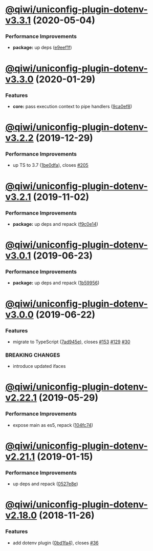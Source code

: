 # [@qiwi/uniconfig-plugin-dotenv-v3.3.1](https://github.com/qiwi/uniconfig/compare/v3.3.0...v3.3.1) (2020-05-04)


### Performance Improvements

* **package:** up deps ([e9eef1f](https://github.com/qiwi/uniconfig/commit/e9eef1f013a96f8219cee291f144e87506780465))

# [@qiwi/uniconfig-plugin-dotenv-v3.3.0](https://github.com/qiwi/uniconfig/compare/v3.2.2...v3.3.0) (2020-01-29)


### Features

* **core:** pass execution context to pipe handlers ([9ca0ef8](https://github.com/qiwi/uniconfig/commit/9ca0ef81a0b2ead9215517e02b44564763547d39))

# [@qiwi/uniconfig-plugin-dotenv-v3.2.2](https://github.com/qiwi/uniconfig/compare/v3.2.1...v3.2.2) (2019-12-29)


### Performance Improvements

* up TS to 3.7 ([1be0dfa](https://github.com/qiwi/uniconfig/commit/1be0dfa4413b06deba7fdc8c4acfeeaf6f44dfde)), closes [#205](https://github.com/qiwi/uniconfig/issues/205)

# [@qiwi/uniconfig-plugin-dotenv-v3.2.1](https://github.com/qiwi/uniconfig/compare/v3.2.0...v3.2.1) (2019-11-02)


### Performance Improvements

* **package:** up deps and repack ([f9c0e14](https://github.com/qiwi/uniconfig/commit/f9c0e14))

# [@qiwi/uniconfig-plugin-dotenv-v3.0.1](https://github.com/qiwi/uniconfig/compare/v3.0.0...v3.0.1) (2019-06-23)


### Performance Improvements

* **package:** up deps and repack ([1b59956](https://github.com/qiwi/uniconfig/commit/1b59956))

# [@qiwi/uniconfig-plugin-dotenv-v3.0.0](https://github.com/qiwi/uniconfig/compare/v2.23.0...v3.0.0) (2019-06-22)


### Features

* migrate to TypeScript ([7ad945e](https://github.com/qiwi/uniconfig/commit/7ad945e)), closes [#153](https://github.com/qiwi/uniconfig/issues/153) [#129](https://github.com/qiwi/uniconfig/issues/129) [#30](https://github.com/qiwi/uniconfig/issues/30)


### BREAKING CHANGES

* introduce updated ifaces

# [@qiwi/uniconfig-plugin-dotenv-v2.22.1](https://github.com/qiwi/uniconfig/compare/v2.22.0...v2.22.1) (2019-05-29)


### Performance Improvements

* expose main as es5, repack ([104fc74](https://github.com/qiwi/uniconfig/commit/104fc74))

# [@qiwi/uniconfig-plugin-dotenv-v2.21.1](https://github.com/qiwi/uniconfig/compare/v2.21.0...v2.21.1) (2019-01-15)


### Performance Improvements

* up deps and repack ([0527e8e](https://github.com/qiwi/uniconfig/commit/0527e8e))

# [@qiwi/uniconfig-plugin-dotenv-v2.18.0](https://github.com/qiwi/uniconfig/compare/v2.17.0...v2.18.0) (2018-11-26)


### Features

* add dotenv plugin ([0bd1fa4](https://github.com/qiwi/uniconfig/commit/0bd1fa4)), closes [#36](https://github.com/qiwi/uniconfig/issues/36)
